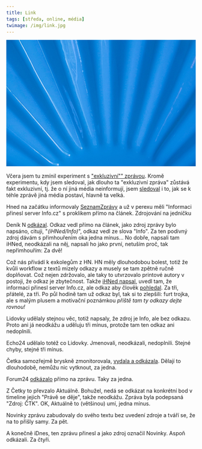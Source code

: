```yaml
---
title: Link
tags: [středa, online, média]
twimage: /img/link.jpg
---
```


![cover](/img/link.jpg)

Včera jsem tu zmínil experiment s ["exkluzivní"" zprávou](https://den1.cz/2021/05/11/exkluzivni.html). Kromě experimentu, kdy jsem sledoval, jak dlouho ta "exkluzivní zpráva" zůstává fakt exkluzivní, tj. že o ní jiná média neinformují, jsem [sledoval](https://twitter.com/adent/status/1390626023528599552) i to, jak se k téhle zprávě jiná média postaví, hlavně ta velká.

Hned na začátku informovaly [SeznamZprávy](https://www.seznamzpravy.cz/clanek/netolicky-promluvil-proti-hamackovi-vnitro-ho-odvolalo-z-dozorci-rady-ceske-posty-153622) a už v perexu měli "Informaci přinesl server Info.cz" s proklikem přímo na článek. Zdrojování na jedničku

Deník N [odkázal](https://denikn.cz/minuta/621693/?ref=mpm). Odkaz vedl přímo na článek, jako zdroj zprávy bylo napsáno, cituji, "_(iHNed/Info)_", odkaz vedl ze slova "Info". Za ten podivný zdroj dávám s přimhouřením oka jedna mínus... No dobře, napsali tam iHNed, neodkázali na něj, napsali ho jako první, netuším proč, tak nepřimhouřím: Za dvě!

Což nás přivádí k exkolegům z HN. HN měly dlouhodobou bolest, totiž že kvůli workflow z textů mizely odkazy a musely se tam zpětně ručně doplňovat. Což nejen zdržovalo, ale taky to utvrzovalo printové autory v postoji, že odkaz je zbytečnost. Takže [iHNed napsal](https://byznys.ihned.cz/c1-66922120-hejtman-martin-netolicky-skoncil-v-dozorci-rade-posty-den-pote-co-promluvil-o-kauze-hamacka-a-jeho-cesty-do-moskvy), uvedl tam, že informaci přinesl server Info.cz, ale odkaz aby člověk [pohledal](https://twitter.com/adent/status/1390644535294840836). Za tři, přátelé, za tři. Po půl hodině tam už odkaz byl, tak si to zlepšili: furt trojka, ale s malým plusem a motivační poznámkou _příště tam ty odkazy dejte rovnou!_

Lidovky udělaly stejnou věc, totiž napsaly, že zdroj je Info, ale bez odkazu. Proto ani já neodkážu a uděluju tři mínus, protože tam ten odkaz ani nedoplnili.

Echo24 udělalo totéž co Lidovky. Jmenovali, neodkázali, nedoplnili. Stejné chyby, stejné tři mínus.

Četka samozřejmě bryskně zmonitorovala, [vydala a odkázala](https://www.ceskenoviny.cz/zpravy/hamacek-odvolal-netolickeho-z-dozorci-rady-ceske-posty/2033790). Dělají to dlouhodobě, nemůžu nic vytknout, za jedna.

Forum24 [odkázalo](https://www.forum24.cz/hamacek-odvolal-netolickeho-z-dozorci-rady-ceske-posty/) přímo na zprávu. Taky za jedna.

Z Četky to převzalo Aktuálně. Bohužel, nedá se odkázat na konkrétní bod v timeline jejich "Právě se děje", takže neodkážu. Zpráva byla podepsaná "Zdroj: ČTK". OK, Aktuálně to (většinou) umí, jedna mínus.

Novinky zprávu zabudovaly do svého textu bez uvedení zdroje a tváří se, že na to přišly samy. Za pět.

A konečně iDnes, ten zprávu přinesl a jako zdroj označil Novinky. Aspoň odkázali. Za čtyři.
